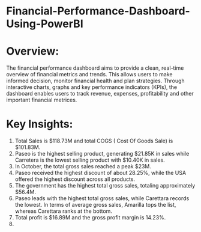 # Financial-Performance-Dashboard-Using-PowerBI
# Overview:
The financial performance dashboard aims to provide a clean, real-time overview of financial metrics and trends. This allows users to make informed decision, monitor financial health and plan strategies. Through interactive charts, graphs and key performance indicators (KPIs), the dashboard enables users to track revenue, expenses, profitability and other important financial metrices.

# Key Insights:
1. Total Sales is $118.73M and total COGS ( Cost Of Goods Sale) is $101.83M.
2. Paseo is the highest selling product, generating $21.85K in sales while Carretera is the lowest selling product with $10.40K in sales.
3. In October, the total gross sales reached a peak $23M.
4. Paseo received the highest discount of about 28.25%, while the USA offered the highest discount across all products.
5. The government has the highest total gross sales, totaling approximately $56.4M.
6. Paseo leads with the highest total gross sales, while Carettara records the lowest. In terms of average gross sales, Amarilla tops the list, whereas Carettara ranks at the bottom.
7. Total profit is $16.89M and the gross profit margin is 14.23%.
8. 
